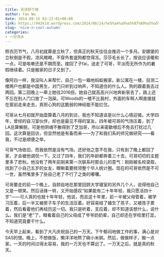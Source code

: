 ```yaml
---
title: 天凉好个球
author: Fan Wu
date: 2014-08-15 02:23:01+00:00
link: https://942kid.wordpress.com/2014/08/14/%e5%a4%a9%e5%87%89%e5%a5%bd%e4%b8%aa%e7%90%83/
slug: 'nice-n-cool-autumn'
categories:
- 一分流水
---
```


照农历节气，八月初就算是立秋了，但真正的秋天往往会推迟一个多月。安娜堡的立秋倒是不假，凉风飕飕，不穿外套遛狗都觉得冻。莎莎毛长长了，按说应该暖和一点，可是咳嗽还是不期而至。接回了子fai，送走了可哥，平淡而无所作为的暑假继续着。只是搬家的日子又到了。

像阿白一样，我没叫人来帮忙，自己一包一箱地蚂蚁搬家。新公寓在一楼，目测二楼两户也都是中国男生，对门只听到过响声，不知道住的什么人。狗的跟着我去过两回。第二回晚上一牵上她往2016拐，她自己就高高兴兴地奔新家去了，路上还不忘在别人门口放了一泡屎。可Woods的一楼不比我村，外面的车啊人啊直接就在窗前走来走去，真担心狗的这脆弱的神经能不能扛住。

可哥从七月初就开始盘算着八月的到访，我也不知道该是以什么心情迎接。大学四年，曾经的自习室伙伴，却也是最见不得的室友。四年被可哥的气场压着，到了LA总算解脱，可是他阴魂不散得到了芝加哥，所以来密歇根后不免去打扰过几回。这次算是回访，但显然他是有备而来——为了和我们系的师兄做研究——看我，不过是顺便之举。

可哥气场依旧，而我依然是没有气场。还好他之意不在我，只有到了晚上都回了家，才会被他调侃一下。又过了四年，我们的年龄都奔着三十去，可哥叨叨的主题里多了悲秋。他没有了两年前刚来第一次联系时那会儿的意气：刚刚被名校录取，找到了小自己五岁的女友，眼瞅着要统领整个华人统计圈。现在的可哥依然是不可一世，虽然嘴里多了些自己老了不行了之类的嘟囔。

可哥要走的前一个晚上，自顾自地在那里回顾大学寝室的另外几个人，说得他自己又是一顿笑。然后话锋一转，又开始感叹“如果能有二十年年轻，我只愿活四十岁”——可人真的也就十年年轻，他说，而且这十年里，前一半被父母管着，被学习压着，后一半又被房子车子的生活压着。好容易结了婚生了孩子，又被孩子累着，然后看着他们再经历这一切。我只是听着，支应着，却不知道该想什么，说什么。我们是“老”了，眼看着自己的父母成了爷爷奶奶辈，自己却还在学校里打混，不知道究竟要干什么。

今天早上起来，看到了大凡庆祝自己的一万天。下午郁闷地做工作的事，满心是对SAS的恨。晚上，不想做饭，懒洋洋地熬了碗小米粥。然后，做做样子，搬一点家。一天的时间过得太容易，我的一万天也不算远了。一万天之后，就是真的秋天。
